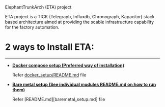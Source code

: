 ElephantTrunkArch (ETA) project

ETA project is a TICK (Telegraph, Influxdb, Chronograph, Kapacitor) stack based architecture aimed at providing the scable infrastructure capability for the factory automation.


2 ways to Install ETA:
=======================
-----------------------

* <u>**Docker compose setup (Preferred way of installation)**</u>

   Refer [docker_setup/README.md](docker_setup/README.md) file

* <u>**Bare metal setup (See individual modules README.md on how to run them)**</u>

   Refer [README.md][baremetal_setup.md] file
